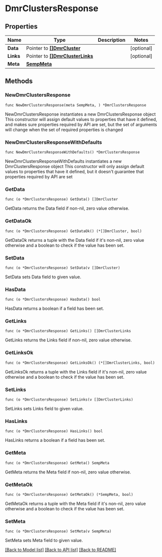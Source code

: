 # DmrClustersResponse

## Properties

Name | Type | Description | Notes
------------ | ------------- | ------------- | -------------
**Data** | Pointer to [**[]DmrCluster**](DmrCluster.md) |  | [optional] 
**Links** | Pointer to [**[]DmrClusterLinks**](DmrClusterLinks.md) |  | [optional] 
**Meta** | [**SempMeta**](SempMeta.md) |  | 

## Methods

### NewDmrClustersResponse

`func NewDmrClustersResponse(meta SempMeta, ) *DmrClustersResponse`

NewDmrClustersResponse instantiates a new DmrClustersResponse object
This constructor will assign default values to properties that have it defined,
and makes sure properties required by API are set, but the set of arguments
will change when the set of required properties is changed

### NewDmrClustersResponseWithDefaults

`func NewDmrClustersResponseWithDefaults() *DmrClustersResponse`

NewDmrClustersResponseWithDefaults instantiates a new DmrClustersResponse object
This constructor will only assign default values to properties that have it defined,
but it doesn't guarantee that properties required by API are set

### GetData

`func (o *DmrClustersResponse) GetData() []DmrCluster`

GetData returns the Data field if non-nil, zero value otherwise.

### GetDataOk

`func (o *DmrClustersResponse) GetDataOk() (*[]DmrCluster, bool)`

GetDataOk returns a tuple with the Data field if it's non-nil, zero value otherwise
and a boolean to check if the value has been set.

### SetData

`func (o *DmrClustersResponse) SetData(v []DmrCluster)`

SetData sets Data field to given value.

### HasData

`func (o *DmrClustersResponse) HasData() bool`

HasData returns a boolean if a field has been set.

### GetLinks

`func (o *DmrClustersResponse) GetLinks() []DmrClusterLinks`

GetLinks returns the Links field if non-nil, zero value otherwise.

### GetLinksOk

`func (o *DmrClustersResponse) GetLinksOk() (*[]DmrClusterLinks, bool)`

GetLinksOk returns a tuple with the Links field if it's non-nil, zero value otherwise
and a boolean to check if the value has been set.

### SetLinks

`func (o *DmrClustersResponse) SetLinks(v []DmrClusterLinks)`

SetLinks sets Links field to given value.

### HasLinks

`func (o *DmrClustersResponse) HasLinks() bool`

HasLinks returns a boolean if a field has been set.

### GetMeta

`func (o *DmrClustersResponse) GetMeta() SempMeta`

GetMeta returns the Meta field if non-nil, zero value otherwise.

### GetMetaOk

`func (o *DmrClustersResponse) GetMetaOk() (*SempMeta, bool)`

GetMetaOk returns a tuple with the Meta field if it's non-nil, zero value otherwise
and a boolean to check if the value has been set.

### SetMeta

`func (o *DmrClustersResponse) SetMeta(v SempMeta)`

SetMeta sets Meta field to given value.



[[Back to Model list]](../README.md#documentation-for-models) [[Back to API list]](../README.md#documentation-for-api-endpoints) [[Back to README]](../README.md)


